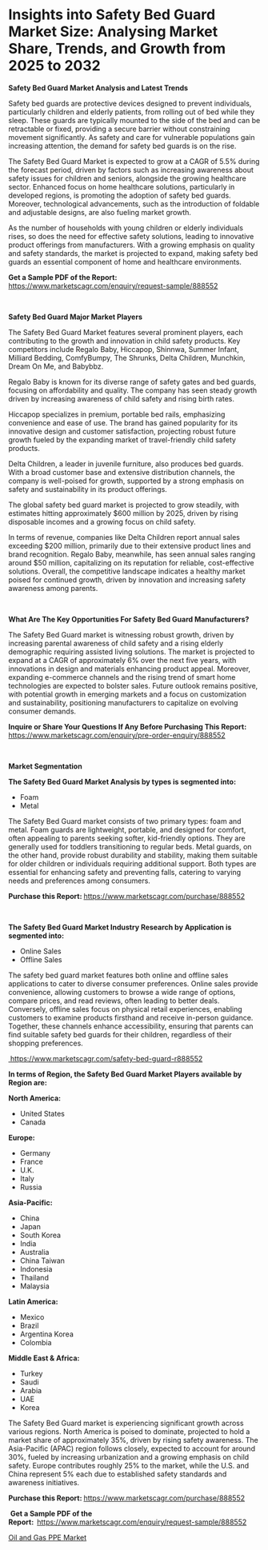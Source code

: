 <p><h1>Insights into Safety Bed Guard Market Size: Analysing Market Share, Trends, and Growth from 2025 to 2032</h1></p><p><strong>Safety Bed Guard Market Analysis and Latest Trends</strong></p>
<p><p>Safety bed guards are protective devices designed to prevent individuals, particularly children and elderly patients, from rolling out of bed while they sleep. These guards are typically mounted to the side of the bed and can be retractable or fixed, providing a secure barrier without constraining movement significantly. As safety and care for vulnerable populations gain increasing attention, the demand for safety bed guards is on the rise.</p><p>The Safety Bed Guard Market is expected to grow at a CAGR of 5.5% during the forecast period, driven by factors such as increasing awareness about safety issues for children and seniors, alongside the growing healthcare sector. Enhanced focus on home healthcare solutions, particularly in developed regions, is promoting the adoption of safety bed guards. Moreover, technological advancements, such as the introduction of foldable and adjustable designs, are also fueling market growth. </p><p>As the number of households with young children or elderly individuals rises, so does the need for effective safety solutions, leading to innovative product offerings from manufacturers. With a growing emphasis on quality and safety standards, the market is projected to expand, making safety bed guards an essential component of home and healthcare environments.</p></p>
<p><strong>Get a Sample PDF of the Report:&nbsp;</strong> <a href="https://www.marketscagr.com/enquiry/request-sample/888552?utm_campaign=3577&utm_medium=2&utm_source=Github&utm_content=ia&utm_term=04042025&utm_id=safety-bed-guard">https://www.marketscagr.com/enquiry/request-sample/888552</a></p>
<p>&nbsp;</p>
<p><strong>Safety Bed Guard Major Market Players</strong></p>
<p><p>The Safety Bed Guard Market features several prominent players, each contributing to the growth and innovation in child safety products. Key competitors include Regalo Baby, Hiccapop, Shinnwa, Summer Infant, Milliard Bedding, ComfyBumpy, The Shrunks, Delta Children, Munchkin, Dream On Me, and Babybbz.</p><p>Regalo Baby is known for its diverse range of safety gates and bed guards, focusing on affordability and quality. The company has seen steady growth driven by increasing awareness of child safety and rising birth rates. </p><p>Hiccapop specializes in premium, portable bed rails, emphasizing convenience and ease of use. The brand has gained popularity for its innovative design and customer satisfaction, projecting robust future growth fueled by the expanding market of travel-friendly child safety products.</p><p>Delta Children, a leader in juvenile furniture, also produces bed guards. With a broad customer base and extensive distribution channels, the company is well-poised for growth, supported by a strong emphasis on safety and sustainability in its product offerings.</p><p>The global safety bed guard market is projected to grow steadily, with estimates hitting approximately $600 million by 2025, driven by rising disposable incomes and a growing focus on child safety. </p><p>In terms of revenue, companies like Delta Children report annual sales exceeding $200 million, primarily due to their extensive product lines and brand recognition. Regalo Baby, meanwhile, has seen annual sales ranging around $50 million, capitalizing on its reputation for reliable, cost-effective solutions. Overall, the competitive landscape indicates a healthy market poised for continued growth, driven by innovation and increasing safety awareness among parents.</p></p>
<p>&nbsp;</p>
<p><strong>What Are The Key Opportunities For Safety Bed Guard Manufacturers?</strong></p>
<p><p>The Safety Bed Guard market is witnessing robust growth, driven by increasing parental awareness of child safety and a rising elderly demographic requiring assisted living solutions. The market is projected to expand at a CAGR of approximately 6% over the next five years, with innovations in design and materials enhancing product appeal. Moreover, expanding e-commerce channels and the rising trend of smart home technologies are expected to bolster sales. Future outlook remains positive, with potential growth in emerging markets and a focus on customization and sustainability, positioning manufacturers to capitalize on evolving consumer demands.</p></p>
<p><strong>Inquire or Share Your Questions If Any Before Purchasing This Report:</strong> <a href="https://www.marketscagr.com/enquiry/pre-order-enquiry/888552?utm_campaign=3577&utm_medium=2&utm_source=Github&utm_content=ia&utm_term=04042025&utm_id=safety-bed-guard">https://www.marketscagr.com/enquiry/pre-order-enquiry/888552</a></p>
<p>&nbsp;</p>
<p><strong>Market Segmentation</strong></p>
<p><strong>The Safety Bed Guard Market Analysis by types is segmented into:</strong></p>
<p><ul><li>Foam</li><li>Metal</li></ul></p>
<p><p>The Safety Bed Guard market consists of two primary types: foam and metal. Foam guards are lightweight, portable, and designed for comfort, often appealing to parents seeking softer, kid-friendly options. They are generally used for toddlers transitioning to regular beds. Metal guards, on the other hand, provide robust durability and stability, making them suitable for older children or individuals requiring additional support. Both types are essential for enhancing safety and preventing falls, catering to varying needs and preferences among consumers.</p></p>
<p><strong>Purchase this Report:&nbsp;</strong><a href="https://www.marketscagr.com/purchase/888552?utm_campaign=3577&utm_medium=2&utm_source=Github&utm_content=ia&utm_term=04042025&utm_id=safety-bed-guard">https://www.marketscagr.com/purchase/888552</a></p>
<p>&nbsp;</p>
<p><strong>The Safety Bed Guard Market Industry Research by Application is segmented into:</strong></p>
<p><ul><li>Online Sales</li><li>Offline Sales</li></ul></p>
<p><p>The safety bed guard market features both online and offline sales applications to cater to diverse consumer preferences. Online sales provide convenience, allowing customers to browse a wide range of options, compare prices, and read reviews, often leading to better deals. Conversely, offline sales focus on physical retail experiences, enabling customers to examine products firsthand and receive in-person guidance. Together, these channels enhance accessibility, ensuring that parents can find suitable safety bed guards for their children, regardless of their shopping preferences.</p></p>
<p><a href="https://www.marketscagr.com/safety-bed-guard-r888552?utm_campaign=3577&utm_medium=2&utm_source=Github&utm_content=ia&utm_term=04042025&utm_id=safety-bed-guard">&nbsp;https://www.marketscagr.com/safety-bed-guard-r888552</a></p>
<p><strong>In terms of Region, the Safety Bed Guard Market Players available by Region are:</strong></p>
<p>
    <p> <strong> North America: </strong>
        <ul>
            <li>United States</li>
            <li>Canada</li>
        </ul>
        </p> 
    <p> <strong> Europe: </strong>
        <ul>
            <li>Germany</li>
            <li>France</li>
            <li>U.K.</li>
            <li>Italy</li>
            <li>Russia</li>
        </ul>
        </p> 
    <p> <strong> Asia-Pacific: </strong>
        <ul>
            <li>China</li>
            <li>Japan</li>
            <li>South Korea</li>
            <li>India</li>
            <li>Australia</li>
            <li>China Taiwan</li>
            <li>Indonesia</li>
            <li>Thailand</li>
            <li>Malaysia</li>
        </ul>
        </p> 
    <p> <strong> Latin America: </strong>
        <ul>
            <li>Mexico</li>
            <li>Brazil</li>
            <li>Argentina Korea</li>
            <li>Colombia</li>
        </ul>
        </p> 
    <p> <strong> Middle East & Africa: </strong>
        <ul>
            <li>Turkey</li>
            <li>Saudi</li>
            <li>Arabia</li>
            <li>UAE</li>
            <li>Korea</li>
        </ul>
    </p>
    </p>
<p><p>The Safety Bed Guard market is experiencing significant growth across various regions. North America is poised to dominate, projected to hold a market share of approximately 35%, driven by rising safety awareness. The Asia-Pacific (APAC) region follows closely, expected to account for around 30%, fueled by increasing urbanization and a growing emphasis on child safety. Europe contributes roughly 25% to the market, while the U.S. and China represent 5% each due to established safety standards and awareness initiatives.</p></p>
<p><strong>Purchase this Report: </strong><a href="https://www.marketscagr.com/purchase/888552?utm_campaign=3577&utm_medium=2&utm_source=Github&utm_content=ia&utm_term=04042025&utm_id=safety-bed-guard">https://www.marketscagr.com/purchase/888552</a></p>
<p>&nbsp;<strong>Get a Sample PDF of the Report:&nbsp;&nbsp;</strong><a href="https://www.marketscagr.com/enquiry/request-sample/888552?utm_campaign=3577&utm_medium=2&utm_source=Github&utm_content=ia&utm_term=04042025&utm_id=safety-bed-guard">https://www.marketscagr.com/enquiry/request-sample/888552</a></p>
<p><strong></strong></p>
<p><p><a href="https://github.com/boccalyver5k/Market-Research-Report-List-1/blob/main/oil-and-gas-ppe-market.md?utm_campaign=3577&utm_medium=2&utm_source=Github&utm_content=ia&utm_term=04042025&utm_id=safety-bed-guard">Oil and Gas PPE Market</a></p></p>
